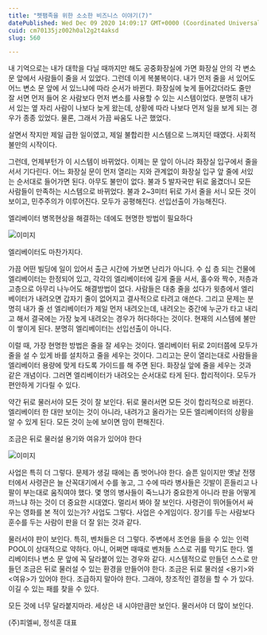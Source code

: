 ```yaml
---
title: "펫팸족을 위한 소소한 비즈니스 이야기(7)"
datePublished: Wed Dec 09 2020 14:09:17 GMT+0000 (Coordinated Universal Time)
cuid: cm70135jz002h0al2g2t4aksd
slug: 560

---
```



내 기억으로는 내가 대학을 다닐 때까지만 해도 공중화장실에 가면 화장실 안의 각 변소 문 앞에서 사람들이 줄을 서 있었다. 그런데 이게 복불복이다. 내가 먼저 줄을 서 있어도 어느 변소 문 앞에 서 있느냐에 따라 순서가 바뀐다. 화장실에 늦게 들어갔더라도 줄만 잘 서면 먼저 들어 온 사람보다 먼저 변소를 사용할 수 있는 시스템이었다. 분명히 내가 서 있는 옆 자리 사람이 나보다 늦게 왔는데, 상황에 따라 나보다 먼저 일을 보게 되는 경우가 종종 있었다. 물론, 그래서 가끔 싸움도 나곤 했었다.

살면서 작지만 제일 급한 일이였고, 제일 불합리한 시스템으로 느껴지던 때였다. 사회적 불만의 시작이다.

그런데, 언제부턴가 이 시스템이 바뀌었다. 이제는 문 앞이 아니라 화장실 입구에서 줄을 서서 기다린다. 어느 화장실 문이 먼저 열리는 지와 관계없이 화장실 입구 앞 줄에 서있는 순서대로 들어가면 된다. 아무도 불만이 없다. 불과 5 발자국만 뒤로 옮겼더니 모든 사람들이 만족하는 시스템으로 바뀌었다. 불과 2~3미터 뒤로 가서 줄을 서니 모든 것이 보이고, 민주주의가 이루어진다. 모두가 공평해진다. 선입선출이 가능해진다.

엘리베이터 병목현상을 해결하는 데에도 현명한 방법이 필요하다

![이미지](https://cdn.hashnode.com/res/hashnode/image/upload/v1739250909367/bf89d457-0509-42cf-883a-048c5b9c902a.jpeg)

엘리베이터도 마찬가지다.

가끔 어떤 빌딩에 일이 있어서 출근 시간에 가보면 난리가 아니다. 수 십 층 되는 건물에 엘리베이터는 한정되어 있고, 각각의 엘리베이터에 길게 줄을 서서, 홀수와 짝수, 저층과 고층으로 아무리 나누어도 해결방법이 없다. 사람들은 대충 줄을 섰다가 윗층에서 엘리베이터가 내려오면 갑자기 줄이 없어지고 결사적으로 타려고 애쓴다. 그리고 문제는 분명히 내가 줄 선 엘리베이터가 제일 먼저 내려오는데, 내려오는 중간에 누군가 타고 내리고 해서 결국에는 가장 늦게 내려오는 경우가 허다하다는 것이다. 현재의 시스템에 불만이 쌓이게 된다. 분명히 엘리베이터는 선입선출이 아니다.

이럴 때, 가장 현명한 방법은 줄을 잘 세우는 것이다. 엘리베이터 뒤로 2미터쯤에 모두가 줄을 설 수 있게 바를 설치하고 줄을 세우는 것이다. 그리고는 문이 열리는대로 사람들을 엘리베이터 용량에 맞게 타도록 가이드를 해 주면 된다. 화장실 앞에 줄을 세우는 것과 같은 개념이다. 그러면 엘리베이터가 내려오는 순서대로 타게 된다. 합리적이다. 모두가 편안하게 기다릴 수 있다.

약간 뒤로 물러서야 모든 것이 잘 보인다. 뒤로 물러서면 모든 것이 합리적으로 바뀐다. 엘리베이터 한 대만 보이는 것이 아니라, 내려가고 올라가는 모든 엘리베이터의 상황을 알 수 있게 된다. 모든 것이 눈에 보이면 맘이 편해진다.

조금은 뒤로 물러설 용기와 여유가 있어야 한다

![이미지](https://cdn.hashnode.com/res/hashnode/image/upload/v1739250911535/08cb502c-3021-4b4f-8a1f-f8c650744fb9.png)

사업은 특히 더 그렇다. 문제가 생길 때에는 좀 벗어나야 한다. 슬픈 일이지만 옛날 전쟁터에서 사령관은 늘 산꼭대기에서 수를 놓고, 그 수에 따라 병사들은 깃발이 흔들리고 나팔이 부는대로 움직여야 했다. 몇 명의 병사들이 죽느냐가 중요한게 아니라 판을 어떻게 까느냐 하는 것이 더 중요한 시대였다. 멀리서 봐야 잘 보인다. 사령관이 뛰어들어서 싸우는 영화를 본 적이 있는가? 사업도 그렇다. 사업은 수게임이다. 장기를 두는 사람보다 훈수를 두는 사람이 판을 더 잘 읽는 것과 같다.

물러서야 판이 보인다. 특히, 벤처들은 더 그렇다. 주변에서 조언을 들을 수 있는 인력 POOL이 상대적으로 약하다. 아니, 어쩌면 때때로 벤처들 스스로 귀를 막기도 한다. 엘리베이터나 변소 문 앞에 꼭 달라붙어 있는 경우와 같다. 시스템적으로 만들던 스스로 만들던 조금은 뒤로 물러설 수 있는 환경을 만들어야 한다. 조금은 뒤로 물러설 <용기>와 <여유>가 있어야 한다. 조급하지 말아야 한다. 그래야, 창조적인 결정을 할 수 가 있다. 이길 수 있는 패를 찾을 수 있다.

모든 것에 너무 달라붙지마라. 세상은 내 시야만큼만 보인다. 물러서야 더 많이 보인다.

(주)피엘씨, 정석훈 대표